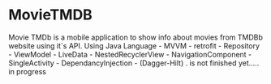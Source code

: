 # MovieTMDB
Movie TMDb is a mobile application to show info about movies from TMDBb website using it`s API.
Using Java Language - MVVM - retrofit - Repository - ViewModel - LiveData - NestedRecyclerView - NavigationComponent - SingleActivity - DependancyInjection - (Dagger-Hilt) .
is not finished yet..... in progress
